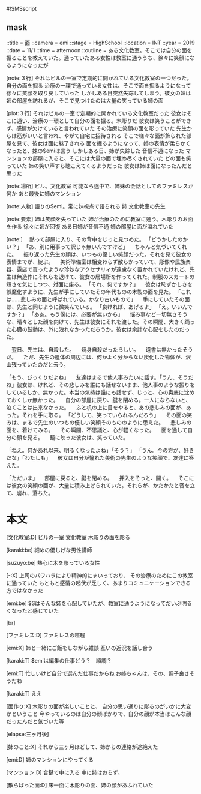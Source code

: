 #!SMSscript

## mask

::title = 面
::camera = emi
::stage = HighSchool
::location = INT
::year = 2019
::date = 11/1
::time = afternoon
::outline = ある文化教室。そこでは自分の面を掘ることを教えていた。通っていたある女性は教室に通ううち、徐々に笑顔になるようになったが

[note:３行]
それはビルの一室で定期的に開かれている文化教室の一つだった。自分の面を掘る
治療の一環で通っている女性は、そこで面を掘るようになって徐々に笑顔を取り戻していった
しかしある日突然失踪してしまう。彼女の妹は姉の部屋を訪れるが、そこで見つけたのは大量の笑っている姉の面

[plot:３行]
それはビルの一室で定期的に開かれている文化教室だった
彼女はそこに通い、治療の一環として自分の面を掘る。木彫りだ
彼女は笑うことができず、感情が欠けていると言われていた
その治療に笑顔の面を彫っていた
先生からは筋がいいと言われ、やがて自宅に招待される
そこで様々な面が飾られた部屋を見て、彼女は面に魅了される
面を掘るようになって、姉の表情が柔らかくなったと、妹の$emiは言う
しかしある日、姉が失踪した
音信不通になった
マンションの部屋に入ると、そこには大量の面で埋め尽くされていた
どの面も笑っていた
姉の笑い声すら聴こえてくるようだった
彼女は姉は面になったんだと思った

[note:場所]
ビル。文化教室
可能なら途中で、姉妹の会話としてのファミレスか何か
あと最後に姉のマンション

[note:人物]
語りの$emi。常に妹視点で語られる
姉
文化教室の先生

[note:要素]
姉は笑顔を失っていた
姉が治療のために教室に通う。木彫りのお面を作る
徐々に姉が回復
ある日姉が音信不通
姉の部屋に面が溢れていた

[note:]
　黙って部屋に入り、その背中をじっと見つめた。
「どうかしたのかい？」
「あ、別に用事って訳じゃ無いんですけど」
　ちゃんと気づいてくれた。
　振り返った先生の顔は、いつもの優しい笑顔だった。それを見て彼女の表情までが、綻ぶ。
　美術準備室は相変わらず散らかっていて、彫像や民族楽器、露店で買ったような珍妙なアクセサリィが遠慮なく置かれていたけれど、先生は無造作にそれらを退けて、彼女の居場所を作ってくれた。制服のスカートの短さを気にしつつ、対面に座る。
「それ、何ですか？」
　彼女は恥ずかしさを誤魔化すように、先生が手にしていたその年代ものの木製の面を見た。
「これは……悲しみの面と呼ばれている。かなり古いもので」
　手にしていたその面は、先生と同じように微笑んでいる。
「良ければ、あげるよ」
「え。いいんですか？」
「ああ。もう僕には、必要が無いから」
　悩み事など一切無さそうな、晴々とした顔を向けて、先生は彼女にそれを渡した。その瞬間、大きく踊った心臓の鼓動は、外に洩れなかっただろうか。彼女は余計な心配をしたのだった。

　翌日、先生は、自殺した。
　焼身自殺だったらしい。
　遺書は無かったそうだ。
　ただ、先生の遺体の周辺には、何かよく分からない炭化した物体が、沢山残っていたのだと云う。

「もう、びっくりだよね」
　友達はまるで他人事みたいに話す。「うん、そうだね」彼女は、けれど、その悲しみを誰にも話せないまま、他人事のような振りをしているしか、無かった。本当の気持は誰にも話せず、じっと、心の奥底に沈めておくしか無かった。
　自分の部屋に戻り、鍵を閉める。一人にならないと、泣くことは出来なかった。
　ふと机の上に目をやると、あの悲しみの面が、あった。それを手に取る。
「どうして、笑っていられるんだろう」
　その面の笑みは、まるで先生のいつもの優しい笑顔そのもののように思えた。
　悲しみの面を、着けてみる。
　その瞬間、不思議と、心が軽くなった。
　面を通して自分の顔を見る。
　鏡に映った彼女は、笑っていた。

「ねえ。何かあれ以来、明るくなったよね」「そう？」
「うん。今の方が、好きだな」「わたしも」
　彼女は自分が憧れた美術の先生のような笑顔で、友達に答えた。

「ただいま」
　部屋に戻ると、鍵を閉める。
　押入をそっと、開く。
　そこには彼女の笑顔の面が、大量に積み上げられていた。それらが、かたかたと音を立て、崩れ、落ちた。


# 本文

[文化教室:D]
ビルの一室
文化教室
木彫りの面を彫る


[karaki:be]
細めの優しげな男性講師

[suzuyo:be]
熱心に木を彫っている女性

[-:X]
上司のパワハラにより精神的にまいっており、
その治療のためにこの教室に通っていた
もともと感情の起伏が乏しく、あまりコミュニケーションできる方ではなかった

[emi:be]
$Sはそんな姉を心配していたが、教室に通うようになってだいぶ明るくなったと感じていた

[br]

[ファミレス:D]
ファミレスの喧騒

[emi:X]
姉と一緒にご飯をしながら雑談
互いの近況を話し合う

[karaki:T]
$emiは編集の仕事どう？　順調？

[emi:T]
忙しいけど自分で選んだ仕事だからね
お姉ちゃんは、その、調子良さそうだね

[karaki:T]
ええ

[面作り:X]
木彫りの面が楽しいことと、
自分の思い通りに彫るのがいかに大変かということ
今やっているのは自分の顔ばかりで、自分の顔が本当はこんな顔だったんだと気づいた等

[elapse:三ヶ月後]

[姉のこと:X]
それから三ヶ月ほどして、姉からの連絡が途絶えた

[emi:D]
姉のマンションにやってくる

[マンション:D]
合鍵で中に入る
中に姉はおらず、

[散らばった面:D]
床一面に木彫りの面、姉の顔があふれていた


